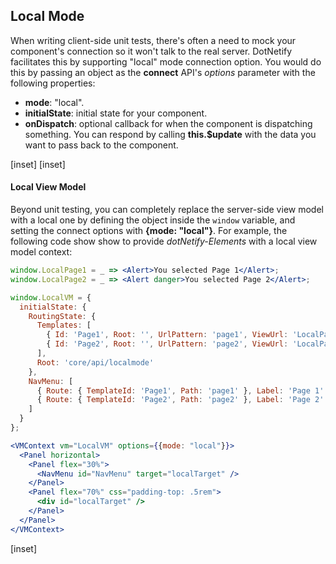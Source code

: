 ## Local Mode

When writing client-side unit tests, there's often a need to mock your component's connection so it won't talk to the real server.  DotNetify facilitates this by supporting "local" mode connection option.   You would do this by passing an object as the __connect__ API's _options_ parameter with the following properties:
- __mode__: "local".
- __initialState__: initial state for your component.
- __onDispatch__: optional callback for when the component is dispatching something. You can respond by calling __this.$update__ with the data you want to pass back to the component.

[inset]
[inset]

#### Local View Model

Beyond unit testing, you can completely replace the server-side view model with a local one by defining the object inside the `window` variable, and setting the connect options with __{mode: "local"}__.
For example, the following code show show to provide _dotNetify-Elements_ with a local view model context:

```jsx
window.LocalPage1 = _ => <Alert>You selected Page 1</Alert>;
window.LocalPage2 = _ => <Alert danger>You selected Page 2</Alert>;

window.LocalVM = {
  initialState: {
    RoutingState: {
      Templates: [
        { Id: 'Page1', Root: '', UrlPattern: 'page1', ViewUrl: 'LocalPage1' },
        { Id: 'Page2', Root: '', UrlPattern: 'page2', ViewUrl: 'LocalPage2' }
      ],
      Root: 'core/api/localmode'
    },
    NavMenu: [
      { Route: { TemplateId: 'Page1', Path: 'page1' }, Label: 'Page 1' },
      { Route: { TemplateId: 'Page2', Path: 'page2' }, Label: 'Page 2' }
    ]
  }
};

<VMContext vm="LocalVM" options={{mode: "local"}}>
  <Panel horizontal>
    <Panel flex="30%">
      <NavMenu id="NavMenu" target="localTarget" />
    </Panel>
    <Panel flex="70%" css="padding-top: .5rem">
      <div id="localTarget" />
    </Panel>
  </Panel>
</VMContext>
```
[inset]

